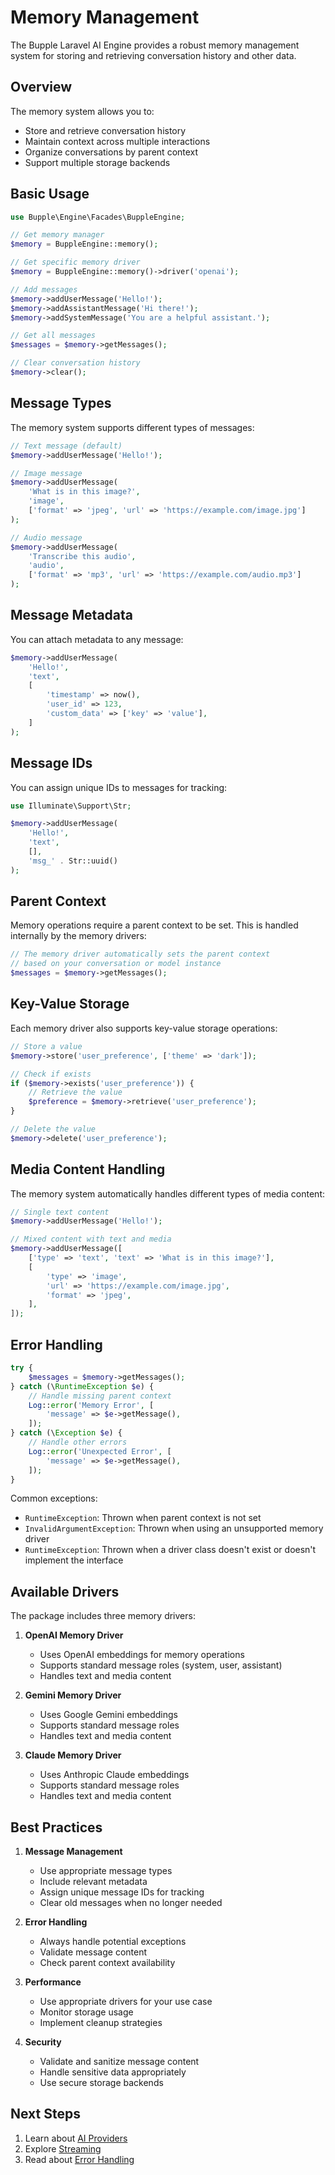 # Memory Management

The Bupple Laravel AI Engine provides a robust memory management system for storing and retrieving conversation history and other data.

## Overview

The memory system allows you to:
- Store and retrieve conversation history
- Maintain context across multiple interactions
- Organize conversations by parent context
- Support multiple storage backends

## Basic Usage

```php
use Bupple\Engine\Facades\BuppleEngine;

// Get memory manager
$memory = BuppleEngine::memory();

// Get specific memory driver
$memory = BuppleEngine::memory()->driver('openai');

// Add messages
$memory->addUserMessage('Hello!');
$memory->addAssistantMessage('Hi there!');
$memory->addSystemMessage('You are a helpful assistant.');

// Get all messages
$messages = $memory->getMessages();

// Clear conversation history
$memory->clear();
```

## Message Types

The memory system supports different types of messages:

```php
// Text message (default)
$memory->addUserMessage('Hello!');

// Image message
$memory->addUserMessage(
    'What is in this image?',
    'image',
    ['format' => 'jpeg', 'url' => 'https://example.com/image.jpg']
);

// Audio message
$memory->addUserMessage(
    'Transcribe this audio',
    'audio',
    ['format' => 'mp3', 'url' => 'https://example.com/audio.mp3']
);
```

## Message Metadata

You can attach metadata to any message:

```php
$memory->addUserMessage(
    'Hello!',
    'text',
    [
        'timestamp' => now(),
        'user_id' => 123,
        'custom_data' => ['key' => 'value'],
    ]
);
```

## Message IDs

You can assign unique IDs to messages for tracking:

```php
use Illuminate\Support\Str;

$memory->addUserMessage(
    'Hello!',
    'text',
    [],
    'msg_' . Str::uuid()
);
```

## Parent Context

Memory operations require a parent context to be set. This is handled internally by the memory drivers:

```php
// The memory driver automatically sets the parent context
// based on your conversation or model instance
$messages = $memory->getMessages();
```

## Key-Value Storage

Each memory driver also supports key-value storage operations:

```php
// Store a value
$memory->store('user_preference', ['theme' => 'dark']);

// Check if exists
if ($memory->exists('user_preference')) {
    // Retrieve the value
    $preference = $memory->retrieve('user_preference');
}

// Delete the value
$memory->delete('user_preference');
```

## Media Content Handling

The memory system automatically handles different types of media content:

```php
// Single text content
$memory->addUserMessage('Hello!');

// Mixed content with text and media
$memory->addUserMessage([
    ['type' => 'text', 'text' => 'What is in this image?'],
    [
        'type' => 'image',
        'url' => 'https://example.com/image.jpg',
        'format' => 'jpeg',
    ],
]);
```

## Error Handling

```php
try {
    $messages = $memory->getMessages();
} catch (\RuntimeException $e) {
    // Handle missing parent context
    Log::error('Memory Error', [
        'message' => $e->getMessage(),
    ]);
} catch (\Exception $e) {
    // Handle other errors
    Log::error('Unexpected Error', [
        'message' => $e->getMessage(),
    ]);
}
```

Common exceptions:
- `RuntimeException`: Thrown when parent context is not set
- `InvalidArgumentException`: Thrown when using an unsupported memory driver
- `RuntimeException`: Thrown when a driver class doesn't exist or doesn't implement the interface

## Available Drivers

The package includes three memory drivers:

1. **OpenAI Memory Driver**
   - Uses OpenAI embeddings for memory operations
   - Supports standard message roles (system, user, assistant)
   - Handles text and media content

2. **Gemini Memory Driver**
   - Uses Google Gemini embeddings
   - Supports standard message roles
   - Handles text and media content

3. **Claude Memory Driver**
   - Uses Anthropic Claude embeddings
   - Supports standard message roles
   - Handles text and media content

## Best Practices

1. **Message Management**
   - Use appropriate message types
   - Include relevant metadata
   - Assign unique message IDs for tracking
   - Clear old messages when no longer needed

2. **Error Handling**
   - Always handle potential exceptions
   - Validate message content
   - Check parent context availability

3. **Performance**
   - Use appropriate drivers for your use case
   - Monitor storage usage
   - Implement cleanup strategies

4. **Security**
   - Validate and sanitize message content
   - Handle sensitive data appropriately
   - Use secure storage backends

## Next Steps

1. Learn about [AI Providers](ai-providers)
2. Explore [Streaming](streaming)
3. Read about [Error Handling](../advanced/error-handling)
